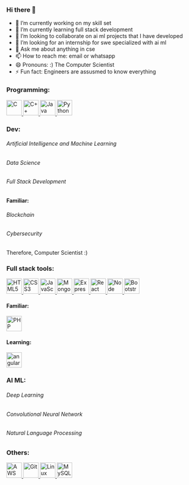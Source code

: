 ### Hi there 👋

<!--
**himanshu-hg-github/himanshu-hg-github** is a ✨ _special_ ✨ repository because its `README.md` (this file) appears on your GitHub profile.

Here are some ideas to get you started:-->

- 🔭 I’m currently working on my skill set
- 🌱 I’m currently learning full stack development
- 👯 I’m looking to collaborate on ai ml projects that I have developed
- 🤔 I’m looking for an internship for swe specialized with ai ml
- 💬 Ask me about anything in cse
- 📫 How to reach me: email or whatsapp
- 😄 Pronouns: :) The Computer Scientist
- ⚡ Fun fact: Engineers are assusmed to know everything

<h3 align="left">Programming:</h3>
<p align="left">
  <a href="https://www.cprogramming.com/" target="_blank"> <img src="https://upload.wikimedia.org/wikipedia/commons/thumb/1/18/C_Programming_Language.svg/926px-C_Programming_Language.svg.png" alt="C" width="40" height="40"/> </a>
  <a href="https://www.w3schools.com/cpp/" target="_blank"> <img src="https://upload.wikimedia.org/wikipedia/commons/thumb/1/18/ISO_C%2B%2B_Logo.svg/1200px-ISO_C%2B%2B_Logo.svg.png" alt="C++" width="40" height="40"/> </a>
  <a href="https://www.java.com/" target="_blank"> <img src="https://upload.wikimedia.org/wikipedia/en/thumb/3/30/Java_programming_language_logo.svg/1200px-Java_programming_language_logo.svg.png" alt="Java" width="40" height="40"/> </a>
  <a href="https://www.python.org/" target="_blank"> <img src="https://upload.wikimedia.org/wikipedia/commons/thumb/c/c3/Python-logo-notext.svg/640px-Python-logo-notext.svg.png" alt="Python" width="40" height="40"/> </a>
</p>

<h3 align="left">Dev:</h3>
<p align="left">
    <h6>Artificial Intelligence and Machine Learning</h6>
    <h6>Data Science</h6>
    <h6>Full Stack Development</h6>
    <h4>Familiar:</h4>
    <h6>Blockchain</h6>
    <h6>Cybersecurity</h6>
    <text>Therefore, Computer Scientist :)</text>
</p>

<h3 align="left">Full stack tools:</h3>
<p align="left">
  <a href="https://www.w3.org/html/" target="_blank"> <img src="https://static-00.iconduck.com/assets.00/html-5-icon-726x1024-evem6gg5.png" alt="HTML5" width="40" height="40"/> </a>
  <a href="https://www.w3schools.com/css/" target="_blank"> <img src="https://upload.wikimedia.org/wikipedia/commons/thumb/d/d5/CSS3_logo_and_wordmark.svg/1200px-CSS3_logo_and_wordmark.svg.png" alt="CSS3" width="40" height="40"/> </a>
  <a href="https://developer.mozilla.org/en-US/docs/Web/JavaScript" target="_blank"> <img src="https://upload.wikimedia.org/wikipedia/commons/6/6a/JavaScript-logo.png" alt="JavaScript" width="40" height="40"/> </a>
  <a href="https://www.mongodb.com/" target="_blank"> <img src="https://miro.medium.com/v2/resize:fit:512/1*doAg1_fMQKWFoub-6gwUiQ.png" alt="MongoDB" width="40" height="40"/> </a>
  <a href="https://expressjs.com/" target="_blank"> <img src="https://upload.wikimedia.org/wikipedia/commons/6/64/Expressjs.png" alt="Express" width="40" height="40"/> </a>
  <a href="https://reactjs.org/" target="_blank"> <img src="https://upload.wikimedia.org/wikipedia/commons/thumb/3/30/React_Logo_SVG.svg/1200px-React_Logo_SVG.svg.png" alt="React" width="40" height="40"/> </a>
  <a href="https://nodejs.org/" target="_blank"> <img src="https://miro.medium.com/v2/resize:fit:800/1*bc9pmTiyKR0WNPka2w3e0Q.png" alt="Node" width="40" height="40"/> </a>
  <a href="https://getbootstrap.com/" target="_blank"> <img src="https://getbootstrap.com/docs/5.3/assets/brand/bootstrap-logo-shadow.png" alt="Bootstrap" width="40" height="40"/> </a>
  
  <br>
  <h4>Familiar:</h4>
  <a href="https://www.php.net/" target="_blank"> <img src="https://upload.wikimedia.org/wikipedia/commons/thumb/2/27/PHP-logo.svg/1200px-PHP-logo.svg.png" alt="PHP" width="40" height="40"/> </a>

  <br>
  <h4>Learning:</h4>
  <a href="https://angular.io" target="_blank"> <img src="https://miro.medium.com/v2/resize:fit:588/1*15CYVZdpsxir8KLdxEZytg.png" alt="angularjs" width="40" height="40"/> </a>
</p>

<h3 align="left">AI ML:</h3>
<p align="left">
    <h6>Deep Learning</h6>
    <h6>Convolutional Neural Network</h6>
    <h6>Natural Language Processing</h6>
</p>

<h3 align="left">Others:</h3>
<p align="left"> 
  <a href="https://aws.amazon.com" target="_blank">       <img src="https://upload.wikimedia.org/wikipedia/commons/thumb/9/93/Amazon_Web_Services_Logo.svg/1200px-Amazon_Web_Services_Logo.svg.png" alt="AWS" width="40" height="40"/> </a> 
  <a href="https://git-scm.com/" target="_blank">         <img src="https://upload.wikimedia.org/wikipedia/commons/thumb/3/3f/Git_icon.svg/2048px-Git_icon.svg.png" alt="Git" width="40" height="40"/> </a> 
  <a href="https://www.linux.org/" target="_blank">       <img src="https://upload.wikimedia.org/wikipedia/commons/thumb/3/35/Tux.svg/1200px-Tux.svg.png" alt="Linux" width="40" height="40"/> </a> 
  <a href="https://www.mysql.com/" target="_blank">       <img src="https://assets-global.website-files.com/632d8bdfaa198525e29dd55e/641c1b4e02e8cc2d3f9b010f_mysql-database-web-development-computer-software-dolphin-3f2ef1a6723e0e7faa8ac845294f02a3.png" alt="MySQL" width="40" height="40"/> </a> 
</p>